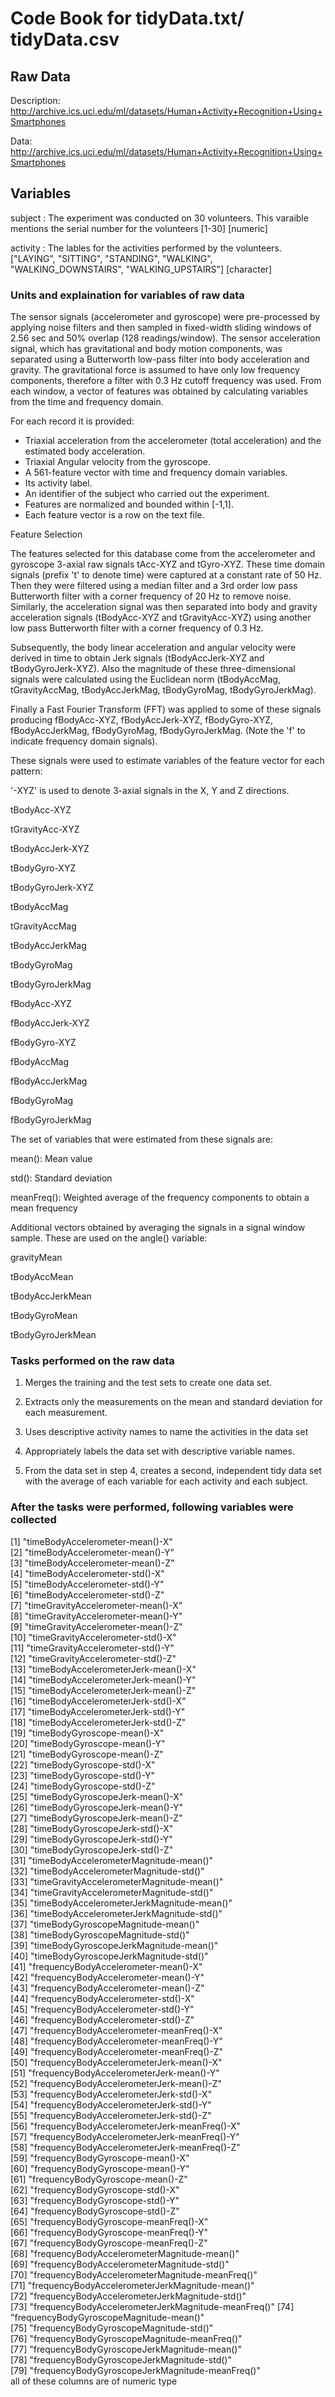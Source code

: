 # Code Book for tidyData.txt/ tidyData.csv
## Raw Data
Description:
http://archive.ics.uci.edu/ml/datasets/Human+Activity+Recognition+Using+Smartphones

Data:
http://archive.ics.uci.edu/ml/datasets/Human+Activity+Recognition+Using+Smartphones

## Variables
subject : The experiment was conducted on 30 volunteers. This varaible mentions the serial number for the volunteers [1-30] [numeric]

activity : The lables for the activities performed by the volunteers. ["LAYING", "SITTING", "STANDING", "WALKING", "WALKING_DOWNSTAIRS", "WALKING_UPSTAIRS"] [character]

### Units and explaination for variables of raw data
The sensor signals (accelerometer and gyroscope) were pre-processed by applying noise filters and then sampled in fixed-width sliding windows of 2.56 sec and 50% overlap (128 readings/window). The sensor acceleration signal, which has gravitational and body motion components, was separated using a Butterworth low-pass filter into body acceleration and gravity. The gravitational force is assumed to have only low frequency components, therefore a filter with 0.3 Hz cutoff frequency was used. From each window, a vector of features was obtained by calculating variables from the time and frequency domain. 

For each record it is provided:
- Triaxial acceleration from the accelerometer (total acceleration) and the estimated body acceleration.
- Triaxial Angular velocity from the gyroscope. 
- A 561-feature vector with time and frequency domain variables. 
- Its activity label. 
- An identifier of the subject who carried out the experiment.
- Features are normalized and bounded within [-1,1].
- Each feature vector is a row on the text file.


Feature Selection 

The features selected for this database come from the accelerometer and gyroscope 3-axial raw signals tAcc-XYZ and tGyro-XYZ. These time domain signals (prefix 't' to denote time) were captured at a constant rate of 50 Hz. Then they were filtered using a median filter and a 3rd order low pass Butterworth filter with a corner frequency of 20 Hz to remove noise. Similarly, the acceleration signal was then separated into body and gravity acceleration signals (tBodyAcc-XYZ and tGravityAcc-XYZ) using another low pass Butterworth filter with a corner frequency of 0.3 Hz. 

Subsequently, the body linear acceleration and angular velocity were derived in time to obtain Jerk signals (tBodyAccJerk-XYZ and tBodyGyroJerk-XYZ). Also the magnitude of these three-dimensional signals were calculated using the Euclidean norm (tBodyAccMag, tGravityAccMag, tBodyAccJerkMag, tBodyGyroMag, tBodyGyroJerkMag). 

Finally a Fast Fourier Transform (FFT) was applied to some of these signals producing fBodyAcc-XYZ, fBodyAccJerk-XYZ, fBodyGyro-XYZ, fBodyAccJerkMag, fBodyGyroMag, fBodyGyroJerkMag. (Note the 'f' to indicate frequency domain signals). 

These signals were used to estimate variables of the feature vector for each pattern:  

'-XYZ' is used to denote 3-axial signals in the X, Y and Z directions.

tBodyAcc-XYZ

tGravityAcc-XYZ

tBodyAccJerk-XYZ

tBodyGyro-XYZ

tBodyGyroJerk-XYZ

tBodyAccMag

tGravityAccMag

tBodyAccJerkMag

tBodyGyroMag

tBodyGyroJerkMag

fBodyAcc-XYZ

fBodyAccJerk-XYZ

fBodyGyro-XYZ

fBodyAccMag

fBodyAccJerkMag

fBodyGyroMag

fBodyGyroJerkMag


The set of variables that were estimated from these signals are: 

mean(): Mean value

std(): Standard deviation

meanFreq(): Weighted average of the frequency components to obtain a mean frequency

Additional vectors obtained by averaging the signals in a signal window sample. These are used on the angle() variable:

gravityMean

tBodyAccMean

tBodyAccJerkMean

tBodyGyroMean

tBodyGyroJerkMean

### Tasks performed on the raw data
1. Merges the training and the test sets to create one data set.

2. Extracts only the measurements on the mean and standard deviation for each measurement.

3. Uses descriptive activity names to name the activities in the data set

4. Appropriately labels the data set with descriptive variable names.

5. From the data set in step 4, creates a second, independent tidy data set with the average of each variable for each activity and each subject.

### After the tasks were performed, following variables were collected
 [1] "timeBodyAccelerometer-mean()-X"                    
 [2] "timeBodyAccelerometer-mean()-Y"                    
 [3] "timeBodyAccelerometer-mean()-Z"                    
 [4] "timeBodyAccelerometer-std()-X"                     
 [5] "timeBodyAccelerometer-std()-Y"                     
 [6] "timeBodyAccelerometer-std()-Z"                     
 [7] "timeGravityAccelerometer-mean()-X"                 
 [8] "timeGravityAccelerometer-mean()-Y"                 
 [9] "timeGravityAccelerometer-mean()-Z"                 
[10] "timeGravityAccelerometer-std()-X"                  
[11] "timeGravityAccelerometer-std()-Y"                  
[12] "timeGravityAccelerometer-std()-Z"                  
[13] "timeBodyAccelerometerJerk-mean()-X"                
[14] "timeBodyAccelerometerJerk-mean()-Y"                
[15] "timeBodyAccelerometerJerk-mean()-Z"                
[16] "timeBodyAccelerometerJerk-std()-X"                 
[17] "timeBodyAccelerometerJerk-std()-Y"                 
[18] "timeBodyAccelerometerJerk-std()-Z"                 
[19] "timeBodyGyroscope-mean()-X"                        
[20] "timeBodyGyroscope-mean()-Y"                        
[21] "timeBodyGyroscope-mean()-Z"                        
[22] "timeBodyGyroscope-std()-X"                         
[23] "timeBodyGyroscope-std()-Y"                         
[24] "timeBodyGyroscope-std()-Z"                         
[25] "timeBodyGyroscopeJerk-mean()-X"                    
[26] "timeBodyGyroscopeJerk-mean()-Y"                    
[27] "timeBodyGyroscopeJerk-mean()-Z"                    
[28] "timeBodyGyroscopeJerk-std()-X"                     
[29] "timeBodyGyroscopeJerk-std()-Y"                     
[30] "timeBodyGyroscopeJerk-std()-Z"                     
[31] "timeBodyAccelerometerMagnitude-mean()"             
[32] "timeBodyAccelerometerMagnitude-std()"              
[33] "timeGravityAccelerometerMagnitude-mean()"          
[34] "timeGravityAccelerometerMagnitude-std()"           
[35] "timeBodyAccelerometerJerkMagnitude-mean()"         
[36] "timeBodyAccelerometerJerkMagnitude-std()"          
[37] "timeBodyGyroscopeMagnitude-mean()"                 
[38] "timeBodyGyroscopeMagnitude-std()"                  
[39] "timeBodyGyroscopeJerkMagnitude-mean()"             
[40] "timeBodyGyroscopeJerkMagnitude-std()"              
[41] "frequencyBodyAccelerometer-mean()-X"               
[42] "frequencyBodyAccelerometer-mean()-Y"               
[43] "frequencyBodyAccelerometer-mean()-Z"               
[44] "frequencyBodyAccelerometer-std()-X"                
[45] "frequencyBodyAccelerometer-std()-Y"                
[46] "frequencyBodyAccelerometer-std()-Z"                
[47] "frequencyBodyAccelerometer-meanFreq()-X"           
[48] "frequencyBodyAccelerometer-meanFreq()-Y"           
[49] "frequencyBodyAccelerometer-meanFreq()-Z"           
[50] "frequencyBodyAccelerometerJerk-mean()-X"           
[51] "frequencyBodyAccelerometerJerk-mean()-Y"           
[52] "frequencyBodyAccelerometerJerk-mean()-Z"           
[53] "frequencyBodyAccelerometerJerk-std()-X"            
[54] "frequencyBodyAccelerometerJerk-std()-Y"            
[55] "frequencyBodyAccelerometerJerk-std()-Z"            
[56] "frequencyBodyAccelerometerJerk-meanFreq()-X"       
[57] "frequencyBodyAccelerometerJerk-meanFreq()-Y"       
[58] "frequencyBodyAccelerometerJerk-meanFreq()-Z"       
[59] "frequencyBodyGyroscope-mean()-X"                   
[60] "frequencyBodyGyroscope-mean()-Y"                   
[61] "frequencyBodyGyroscope-mean()-Z"                   
[62] "frequencyBodyGyroscope-std()-X"                    
[63] "frequencyBodyGyroscope-std()-Y"                    
[64] "frequencyBodyGyroscope-std()-Z"                    
[65] "frequencyBodyGyroscope-meanFreq()-X"               
[66] "frequencyBodyGyroscope-meanFreq()-Y"               
[67] "frequencyBodyGyroscope-meanFreq()-Z"               
[68] "frequencyBodyAccelerometerMagnitude-mean()"        
[69] "frequencyBodyAccelerometerMagnitude-std()"         
[70] "frequencyBodyAccelerometerMagnitude-meanFreq()"    
[71] "frequencyBodyAccelerometerJerkMagnitude-mean()"    
[72] "frequencyBodyAccelerometerJerkMagnitude-std()"     
[73] "frequencyBodyAccelerometerJerkMagnitude-meanFreq()"
[74] "frequencyBodyGyroscopeMagnitude-mean()"            
[75] "frequencyBodyGyroscopeMagnitude-std()"             
[76] "frequencyBodyGyroscopeMagnitude-meanFreq()"        
[77] "frequencyBodyGyroscopeJerkMagnitude-mean()"        
[78] "frequencyBodyGyroscopeJerkMagnitude-std()"         
[79] "frequencyBodyGyroscopeJerkMagnitude-meanFreq()"  
all of these columns are of numeric type